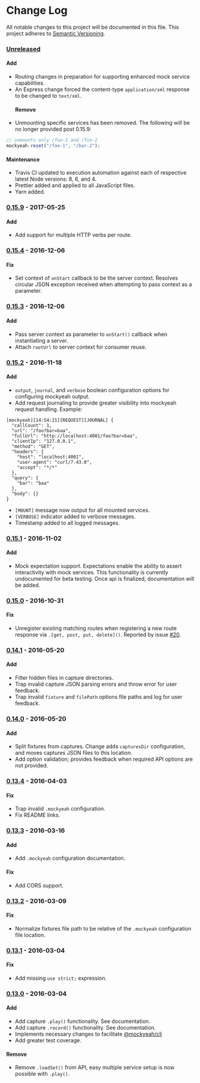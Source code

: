 # Change Log

All notable changes to this project will be documented in this file.
This project adheres to [Semantic Versioning](http://semver.org/).

### [Unreleased]

#### Add

- Routing changes in preparation for supporting enhanced mock service capabilities.
- An Express change forced the content-type `application/xml` response to be changed to `text/xml`.
  #### Remove
- Unmounting specific services has been removed. The following will be no longer provided post 0.15.9:

```js
// unmounts only /foo-1 and /foo-2
mockyeah.reset("/foo-1", "/bar-2");
```

#### Maintenance

- Travis CI updated to execution automation against each of respective latest Node versions: 8, 6, and 4.
- Prettier added and applied to all JavaScript files.
- Yarn added.

### [0.15.9] - 2017-05-25

#### Add

- Add support for multiple HTTP verbs per route.

### [0.15.4] - 2016-12-06

#### Fix

- Set context of `onStart` callback to be the server context. Resolves circular JSON exception
  received when attempting to pass context as a parameter.

### [0.15.3] - 2016-12-06

#### Add

- Pass server context as parameter to `onStart()` callback when instantiating a server.
- Attach `rootUrl` to server context for consumer reuse.

### [0.15.2] - 2016-11-18

#### Add

- `output`, `journal`, and `verbose` boolean configuration options for configuring mockyeah output.
- Add request journaling to provide greater visibility into mockyeah request handling. Example:

```
[mockyeah][14:54:21][REQUEST][JOURNAL] {
  "callCount": 1,
  "url": "/foo?bar=baa",
  "fullUrl": "http://localhost:4001/foo?bar=baa",
  "clientIp": "127.0.0.1",
  "method": "GET",
  "headers": {
    "host": "localhost:4001",
    "user-agent": "curl/7.43.0",
    "accept": "*/*"
  },
  "query": {
    "bar": "baa"
  },
  "body": {}
}
```

- `[MOUNT]` message now output for all mounted services.
- `[VERBOSE]` indicator added to verbose messages.
- Timestamp added to all logged messages.

### [0.15.1] - 2016-11-02

#### Add

- Mock expectation support. Expectations enable the ability to assert interactivity with mock services. This functionality is currently undocumented for beta testing. Once api is finalized, documentation will be added.

### [0.15.0] - 2016-10-31

#### Fix

- Unregister existing matching routes when registering a new route response via `.[get, post, put, delete]()`. Reported by issue [#20](https://github.com/mockyeah/mockyeah/issues/20).

### [0.14.1] - 2016-05-20

#### Add

- Filter hidden files in capture directories.
- Trap invalid capture JSON parsing errors and throw error for user feedback.
- Trap invalid `fixture` and `filePath` options file paths and log for user feedback.

### [0.14.0] - 2016-05-20

#### Add

- Split fixtures from captures. Change adds `capturesDir` configuration, and moves captures JSON files to this location.
- Add option validation; provides feedback when required API options are not provided.

### [0.13.4] - 2016-04-03

#### Fix

- Trap invalid `.mockyeah` configuration.
- Fix README links.

### [0.13.3] - 2016-03-16

#### Add

- Add `.mockyeah` configuration documentation.

#### Fix

- Add CORS support.

### [0.13.2] - 2016-03-09

#### Fix

- Normalize fixtures file path to be relative of the `.mockyeah` configuration file location.

### [0.13.1] - 2016-03-04

#### Fix

- Add missing `use strict;` expression.

### [0.13.0] - 2016-03-04

#### Add

- Add capture `.play()` functionality. See documentation.
- Add capture `.record()` functionality. See documentation.
- Implements necessary changes to facilitate [@mockyeah/cli](https://github.com/mockyeah/mockyeah)
- Add greater test coverage.

#### Remove

- Remove `.loadSet()` from API, easy multiple service setup is now possible with `.play()`.

[unreleased]: https://github.com/mockyeah/mockyeah/compare/v0.15.9...HEAD
[0.15.9]: https://github.com/mockyeah/mockyeah/compare/v0.15.8...v0.15.9
[0.15.4]: https://github.com/mockyeah/mockyeah/compare/v0.15.3...v0.15.4
[0.15.3]: https://github.com/mockyeah/mockyeah/compare/v0.15.2...v0.15.3
[0.15.2]: https://github.com/mockyeah/mockyeah/compare/v0.15.1...v0.15.2
[0.15.1]: https://github.com/mockyeah/mockyeah/compare/v0.15.0...v0.15.1
[0.15.0]: https://github.com/mockyeah/mockyeah/compare/v0.14.1...v0.15.0
[0.14.1]: https://github.com/mockyeah/mockyeah/compare/v0.14.0...v0.14.1
[0.14.0]: https://github.com/mockyeah/mockyeah/compare/v0.13.3...v0.14.0
[0.13.4]: https://github.com/mockyeah/mockyeah/compare/v0.13.3...v0.13.4
[0.13.3]: https://github.com/mockyeah/mockyeah/compare/v0.13.2...v0.13.3
[0.13.2]: https://github.com/mockyeah/mockyeah/compare/v0.13.1...v0.13.2
[0.13.1]: https://github.com/mockyeah/mockyeah/compare/v0.13.0...v0.13.1
[0.13.0]: https://github.com/mockyeah/mockyeah/compare/v0.12.1...v0.13.0
